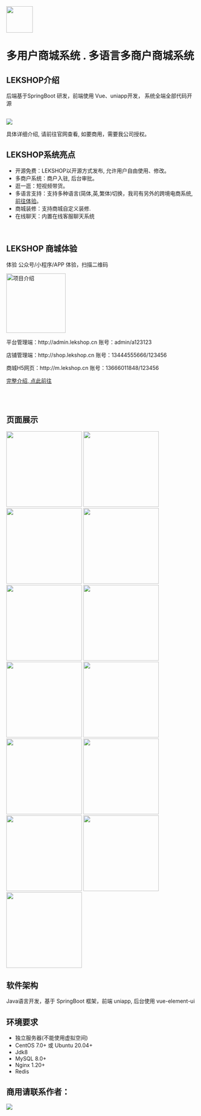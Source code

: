 <img height=70 src="https://www.lekshop.cn/wp-content/uploads/2022/11/WechatIMG44.png" >

#  多用户商城系统 . 多语言多商户商城系统



## LEKSHOP介绍
后端基于SpringBoot 研发，前端使用 Vue、uniapp开发， 系统全端全部代码开源
<br>
<br>


<a href="https://www.lekshop.cn/">
    <img src="https://www.lekshop.cn/wp-content/uploads/2023/05/1684897592118.jpg">
</a>

具体详细介绍, 请前往官网查看, 如要商用，需要我公司授权。


## LEKSHOP系统亮点
- 开源免费：LEKSHOP以开源方式发布, 允许用户自由使用、修改。
- 多商户系统：商户入驻, 后台审批。
- 逛一逛：短视频带货。
- 多语言支持：支持多种语言(简体,英,繁体)切换，我司有另外的跨境电商系统, <a href="https://www.lekshop.cn/16552.html">前往体验</a>。
- 商城装修：支持商城自定义装修.
- 在线聊天：内置在线客服聊天系统
<br>

## LEKSHOP 商城体验

体验 公众号/小程序/APP 体验，扫描二维码

<p>
  <img title="项目介绍" alt="项目介绍" decoding="async" src="https://www.lekshop.cn/wp-content/uploads/2022/11/WechatIMG39-1024x1024.jpeg" class="wp-image-1414" width="157" height="157" srcset="https://www.lekshop.cn/wp-content/uploads/2022/11/WechatIMG39-1024x1024.jpeg 1024w, https://www.lekshop.cn/wp-content/uploads/2022/11/WechatIMG39-300x300.jpeg 300w, https://www.lekshop.cn/wp-content/uploads/2022/11/WechatIMG39-150x150.jpeg 150w, https://www.lekshop.cn/wp-content/uploads/2022/11/WechatIMG39-768x768.jpeg 768w, https://www.lekshop.cn/wp-content/uploads/2022/11/WechatIMG39.jpeg 1280w" sizes="(max-width: 157px) 100vw, 157px">
</p>

<p>
平台管理端：http://admin.lekshop.cn 账号：admin/a123123
</p>

<p>
店铺管理端：http://shop.lekshop.cn 账号：13444555666/123456
</p>

<p>
商城H5网页：http://m.lekshop.cn 账号：13666011848/123456
</p>

<a href="https://www.lekshop.cn/1325.html" target="_blank">完整介绍, 点此前往</a>





<br>
<br>

## 页面展示
 <img src="https://www.lekshop.cn/wp-content/uploads/2023/05/图片1.png" width="200">
<img src="https://www.lekshop.cn/wp-content/uploads/2023/05/图片2.png" width="200">
<img src="https://www.lekshop.cn/wp-content/uploads/2023/05/图片3.png" width="200">
<img src="https://www.lekshop.cn/wp-content/uploads/2023/05/图片4.png" width="200">
<img src="https://www.lekshop.cn/wp-content/uploads/2023/05/图片5.png" width="200">
<img src="https://www.lekshop.cn/wp-content/uploads/2023/05/图片6.png" width="200">
<img src="https://www.lekshop.cn/wp-content/uploads/2023/05/图片7.png" width="200">
<img src="https://www.lekshop.cn/wp-content/uploads/2023/05/图片8.png" width="200">
<img src="https://www.lekshop.cn/wp-content/uploads/2023/05/图片9.png" width="200">
<img src="https://www.lekshop.cn/wp-content/uploads/2023/05/图片10.png" width="200">
<img src="https://www.lekshop.cn/wp-content/uploads/2023/05/图片11.png" width="200">
<img src="https://www.lekshop.cn/wp-content/uploads/2023/05/图片12.png" width="200">
<img src="https://www.lekshop.cn/wp-content/uploads/2023/05/图片13.png" width="200">


## 软件架构
Java语言开发，基于 SpringBoot 框架，前端 uniapp, 后台使用 vue-element-ui

## 环境要求
- 独立服务器(不能使用虚拟空间)
- CentOS 7.0+ 或 Ubuntu 20.04+
- Jdk8
- MySQL 8.0+
- Nginx 1.20+
- Redis


## 商用请联系作者： 
![ ](https://www.lekshop.cn/wp-content/uploads/2023/05/企业微信.jpg)
